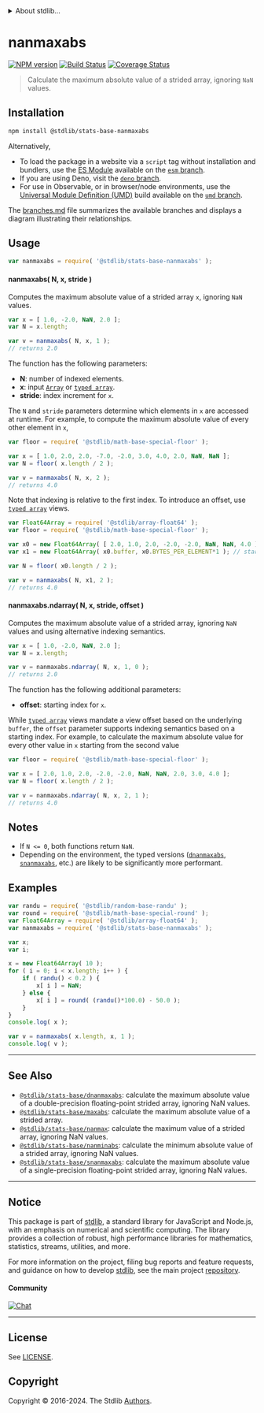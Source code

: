 <!--

@license Apache-2.0

Copyright (c) 2020 The Stdlib Authors.

Licensed under the Apache License, Version 2.0 (the "License");
you may not use this file except in compliance with the License.
You may obtain a copy of the License at

   http://www.apache.org/licenses/LICENSE-2.0

Unless required by applicable law or agreed to in writing, software
distributed under the License is distributed on an "AS IS" BASIS,
WITHOUT WARRANTIES OR CONDITIONS OF ANY KIND, either express or implied.
See the License for the specific language governing permissions and
limitations under the License.

-->


<details>
  <summary>
    About stdlib...
  </summary>
  <p>We believe in a future in which the web is a preferred environment for numerical computation. To help realize this future, we've built stdlib. stdlib is a standard library, with an emphasis on numerical and scientific computation, written in JavaScript (and C) for execution in browsers and in Node.js.</p>
  <p>The library is fully decomposable, being architected in such a way that you can swap out and mix and match APIs and functionality to cater to your exact preferences and use cases.</p>
  <p>When you use stdlib, you can be absolutely certain that you are using the most thorough, rigorous, well-written, studied, documented, tested, measured, and high-quality code out there.</p>
  <p>To join us in bringing numerical computing to the web, get started by checking us out on <a href="https://github.com/stdlib-js/stdlib">GitHub</a>, and please consider <a href="https://opencollective.com/stdlib">financially supporting stdlib</a>. We greatly appreciate your continued support!</p>
</details>

# nanmaxabs

[![NPM version][npm-image]][npm-url] [![Build Status][test-image]][test-url] [![Coverage Status][coverage-image]][coverage-url] <!-- [![dependencies][dependencies-image]][dependencies-url] -->

> Calculate the maximum absolute value of a strided array, ignoring `NaN` values.

<section class="intro">

</section>

<!-- /.intro -->

<section class="installation">

## Installation

```bash
npm install @stdlib/stats-base-nanmaxabs
```

Alternatively,

-   To load the package in a website via a `script` tag without installation and bundlers, use the [ES Module][es-module] available on the [`esm` branch][esm-url].
-   If you are using Deno, visit the [`deno` branch][deno-url].
-   For use in Observable, or in browser/node environments, use the [Universal Module Definition (UMD)][umd] build available on the [`umd` branch][umd-url].

The [branches.md][branches-url] file summarizes the available branches and displays a diagram illustrating their relationships.

</section>

<section class="usage">

## Usage

```javascript
var nanmaxabs = require( '@stdlib/stats-base-nanmaxabs' );
```

#### nanmaxabs( N, x, stride )

Computes the maximum absolute value of a strided array `x`, ignoring `NaN` values.

```javascript
var x = [ 1.0, -2.0, NaN, 2.0 ];
var N = x.length;

var v = nanmaxabs( N, x, 1 );
// returns 2.0
```

The function has the following parameters:

-   **N**: number of indexed elements.
-   **x**: input [`Array`][mdn-array] or [`typed array`][mdn-typed-array].
-   **stride**: index increment for `x`.

The `N` and `stride` parameters determine which elements in `x` are accessed at runtime. For example, to compute the maximum absolute value of every other element in `x`,

```javascript
var floor = require( '@stdlib/math-base-special-floor' );

var x = [ 1.0, 2.0, 2.0, -7.0, -2.0, 3.0, 4.0, 2.0, NaN, NaN ];
var N = floor( x.length / 2 );

var v = nanmaxabs( N, x, 2 );
// returns 4.0
```

Note that indexing is relative to the first index. To introduce an offset, use [`typed array`][mdn-typed-array] views.

<!-- eslint-disable stdlib/capitalized-comments -->

```javascript
var Float64Array = require( '@stdlib/array-float64' );
var floor = require( '@stdlib/math-base-special-floor' );

var x0 = new Float64Array( [ 2.0, 1.0, 2.0, -2.0, -2.0, NaN, NaN, 4.0 ] );
var x1 = new Float64Array( x0.buffer, x0.BYTES_PER_ELEMENT*1 ); // start at 2nd element

var N = floor( x0.length / 2 );

var v = nanmaxabs( N, x1, 2 );
// returns 4.0
```

#### nanmaxabs.ndarray( N, x, stride, offset )

Computes the maximum absolute value of a strided array, ignoring `NaN` values and using alternative indexing semantics.

```javascript
var x = [ 1.0, -2.0, NaN, 2.0 ];
var N = x.length;

var v = nanmaxabs.ndarray( N, x, 1, 0 );
// returns 2.0
```

The function has the following additional parameters:

-   **offset**: starting index for `x`.

While [`typed array`][mdn-typed-array] views mandate a view offset based on the underlying `buffer`, the `offset` parameter supports indexing semantics based on a starting index. For example, to calculate the maximum absolute value for every other value in `x` starting from the second value

```javascript
var floor = require( '@stdlib/math-base-special-floor' );

var x = [ 2.0, 1.0, 2.0, -2.0, -2.0, NaN, NaN, 2.0, 3.0, 4.0 ];
var N = floor( x.length / 2 );

var v = nanmaxabs.ndarray( N, x, 2, 1 );
// returns 4.0
```

</section>

<!-- /.usage -->

<section class="notes">

## Notes

-   If `N <= 0`, both functions return `NaN`.
-   Depending on the environment, the typed versions ([`dnanmaxabs`][@stdlib/stats/base/dnanmaxabs], [`snanmaxabs`][@stdlib/stats/base/snanmaxabs], etc.) are likely to be significantly more performant.

</section>

<!-- /.notes -->

<section class="examples">

## Examples

<!-- eslint no-undef: "error" -->

```javascript
var randu = require( '@stdlib/random-base-randu' );
var round = require( '@stdlib/math-base-special-round' );
var Float64Array = require( '@stdlib/array-float64' );
var nanmaxabs = require( '@stdlib/stats-base-nanmaxabs' );

var x;
var i;

x = new Float64Array( 10 );
for ( i = 0; i < x.length; i++ ) {
    if ( randu() < 0.2 ) {
        x[ i ] = NaN;
    } else {
        x[ i ] = round( (randu()*100.0) - 50.0 );
    }
}
console.log( x );

var v = nanmaxabs( x.length, x, 1 );
console.log( v );
```

</section>

<!-- /.examples -->

<!-- Section for related `stdlib` packages. Do not manually edit this section, as it is automatically populated. -->

<section class="related">

* * *

## See Also

-   <span class="package-name">[`@stdlib/stats-base/dnanmaxabs`][@stdlib/stats/base/dnanmaxabs]</span><span class="delimiter">: </span><span class="description">calculate the maximum absolute value of a double-precision floating-point strided array, ignoring NaN values.</span>
-   <span class="package-name">[`@stdlib/stats-base/maxabs`][@stdlib/stats/base/maxabs]</span><span class="delimiter">: </span><span class="description">calculate the maximum absolute value of a strided array.</span>
-   <span class="package-name">[`@stdlib/stats-base/nanmax`][@stdlib/stats/base/nanmax]</span><span class="delimiter">: </span><span class="description">calculate the maximum value of a strided array, ignoring NaN values.</span>
-   <span class="package-name">[`@stdlib/stats-base/nanminabs`][@stdlib/stats/base/nanminabs]</span><span class="delimiter">: </span><span class="description">calculate the minimum absolute value of a strided array, ignoring NaN values.</span>
-   <span class="package-name">[`@stdlib/stats-base/snanmaxabs`][@stdlib/stats/base/snanmaxabs]</span><span class="delimiter">: </span><span class="description">calculate the maximum absolute value of a single-precision floating-point strided array, ignoring NaN values.</span>

</section>

<!-- /.related -->

<!-- Section for all links. Make sure to keep an empty line after the `section` element and another before the `/section` close. -->


<section class="main-repo" >

* * *

## Notice

This package is part of [stdlib][stdlib], a standard library for JavaScript and Node.js, with an emphasis on numerical and scientific computing. The library provides a collection of robust, high performance libraries for mathematics, statistics, streams, utilities, and more.

For more information on the project, filing bug reports and feature requests, and guidance on how to develop [stdlib][stdlib], see the main project [repository][stdlib].

#### Community

[![Chat][chat-image]][chat-url]

---

## License

See [LICENSE][stdlib-license].


## Copyright

Copyright &copy; 2016-2024. The Stdlib [Authors][stdlib-authors].

</section>

<!-- /.stdlib -->

<!-- Section for all links. Make sure to keep an empty line after the `section` element and another before the `/section` close. -->

<section class="links">

[npm-image]: http://img.shields.io/npm/v/@stdlib/stats-base-nanmaxabs.svg
[npm-url]: https://npmjs.org/package/@stdlib/stats-base-nanmaxabs

[test-image]: https://github.com/stdlib-js/stats-base-nanmaxabs/actions/workflows/test.yml/badge.svg?branch=main
[test-url]: https://github.com/stdlib-js/stats-base-nanmaxabs/actions/workflows/test.yml?query=branch:main

[coverage-image]: https://img.shields.io/codecov/c/github/stdlib-js/stats-base-nanmaxabs/main.svg
[coverage-url]: https://codecov.io/github/stdlib-js/stats-base-nanmaxabs?branch=main

<!--

[dependencies-image]: https://img.shields.io/david/stdlib-js/stats-base-nanmaxabs.svg
[dependencies-url]: https://david-dm.org/stdlib-js/stats-base-nanmaxabs/main

-->

[chat-image]: https://img.shields.io/gitter/room/stdlib-js/stdlib.svg
[chat-url]: https://app.gitter.im/#/room/#stdlib-js_stdlib:gitter.im

[stdlib]: https://github.com/stdlib-js/stdlib

[stdlib-authors]: https://github.com/stdlib-js/stdlib/graphs/contributors

[umd]: https://github.com/umdjs/umd
[es-module]: https://developer.mozilla.org/en-US/docs/Web/JavaScript/Guide/Modules

[deno-url]: https://github.com/stdlib-js/stats-base-nanmaxabs/tree/deno
[umd-url]: https://github.com/stdlib-js/stats-base-nanmaxabs/tree/umd
[esm-url]: https://github.com/stdlib-js/stats-base-nanmaxabs/tree/esm
[branches-url]: https://github.com/stdlib-js/stats-base-nanmaxabs/blob/main/branches.md

[stdlib-license]: https://raw.githubusercontent.com/stdlib-js/stats-base-nanmaxabs/main/LICENSE

[mdn-array]: https://developer.mozilla.org/en-US/docs/Web/JavaScript/Reference/Global_Objects/Array

[mdn-typed-array]: https://developer.mozilla.org/en-US/docs/Web/JavaScript/Reference/Global_Objects/TypedArray

<!-- <related-links> -->

[@stdlib/stats/base/dnanmaxabs]: https://github.com/stdlib-js/stats-base-dnanmaxabs

[@stdlib/stats/base/maxabs]: https://github.com/stdlib-js/stats-base-maxabs

[@stdlib/stats/base/nanmax]: https://github.com/stdlib-js/stats-base-nanmax

[@stdlib/stats/base/nanminabs]: https://github.com/stdlib-js/stats-base-nanminabs

[@stdlib/stats/base/snanmaxabs]: https://github.com/stdlib-js/stats-base-snanmaxabs

<!-- </related-links> -->

</section>

<!-- /.links -->
